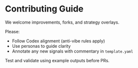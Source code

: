 # Contributing Guide

We welcome improvements, forks, and strategy overlays.

Please:
- Follow Codex alignment (anti-vibe rules apply)
- Use personas to guide clarity
- Annotate any new signals with commentary in `template.yaml`

Test and validate using example outputs before PRs.
